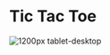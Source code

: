 # Tic Tac Toe

![1200px tablet-desktop](https://github.com/SosegadoWebDev/Ta-Te-Ti-Game/blob/master/img/screenshot1.png)
